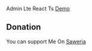 Admin Lte React Ts
<a href="https://react-adminlte.netlify.app/"> Demo </a>


## Donation
You can support Me On [Saweria](https://saweria.co/samsularifin05)
